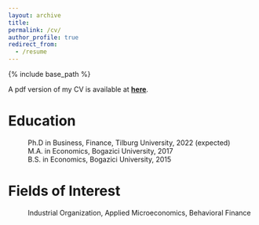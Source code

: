 ```yaml
---
layout: archive
title:
permalink: /cv/
author_profile: true
redirect_from:
  - /resume
---
```


{% include base_path %}

A pdf version of my CV is available at [**here**](https://ertuncaydogdu.github.io/files/EAydogdu.Resume.Nov18.pdf).


Education
======

<p style="margin-left: 40px">Ph.D in Business, Finance, Tilburg University, 2022 (expected)
<br>M.A. in Economics, Bogazici University, 2017
<br>B.S. in Economics, Bogazici University, 2015</p>


Fields of Interest
======

<p style="margin-left: 40px"> Industrial Organization, Applied Microeconomics, Behavioral Finance </p>
